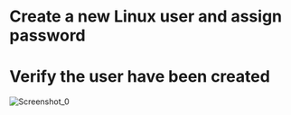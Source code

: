 # Create a new Linux user and assign password # 
# Verify the user have been created #

![Screenshot_0](https://github.com/user-attachments/assets/7a776730-328a-4c09-a58a-3a9fa5210d74)
